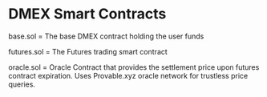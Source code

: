 # DMEX Smart Contracts

base.sol = The base DMEX contract holding the user funds

futures.sol = The Futures trading smart contract

oracle.sol = Oracle Contract that provides the settlement price upon futures contract expiration. Uses Provable.xyz oracle network for trustless price queries.
